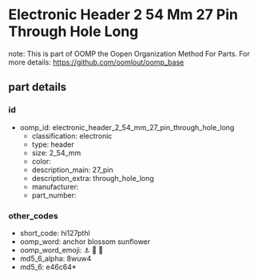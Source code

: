 # Electronic Header 2 54 Mm 27 Pin Through Hole Long  

note: This is part of OOMP the Oopen Organization Method For Parts. For more details: https://github.com/oomlout/oomp_base

##  part details





### id
* oomp_id: electronic_header_2_54_mm_27_pin_through_hole_long
  * classification: electronic
  * type: header
  * size: 2_54_mm
  * color: 
  * description_main: 27_pin
  * description_extra: through_hole_long
  * manufacturer: 
  * part_number: 

### other_codes
* short_code: hi127pthl
* oomp_word: anchor blossom sunflower
* oomp_word_emoji: :anchor: :blossom: :sunflower:
* md5_6_alpha: 8wuw4
* md5_6: e46c64* 